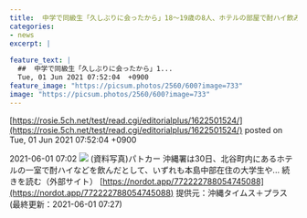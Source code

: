 ```yaml
---
title:  中学で同級生「久しぶりに会ったから」18〜19歳の8人、ホテルの部屋で酎ハイ飲み補導  
categories:
- news
excerpt: |
  
feature_text: |
  ##  中学で同級生「久しぶりに会ったから」1...
  Tue, 01 Jun 2021 07:52:04  +0900
feature_image: "https://picsum.photos/2560/600?image=733"
image: "https://picsum.photos/2560/600?image=733"
---
```


[https://rosie.5ch.net/test/read.cgi/editorialplus/1622501524/](https://rosie.5ch.net/test/read.cgi/editorialplus/1622501524/)
posted on Tue, 01 Jun 2021 07:52:04  +0900

<!--more-->

2021-06-01 07:02 ![](https://contents.oricon.co.jp/upimg/article/3/1532/1532268/detail/img400/cfe168b4f202289e2f05ca3356996a05f63f527d4fae41dcd658287ab4e1fc79.jpg) (資料写真)パトカー 沖縄署は30日、北谷町内にあるホテルの一室で酎ハイなどを飲んだとして、いずれも本島中部在住の大学生や... 続きを読む（外部サイト） [https://nordot.app/772222788054745088](https://nordot.app/772222788054745088) 提供元：沖縄タイムス＋プラス (最終更新：2021-06-01 07:27)
